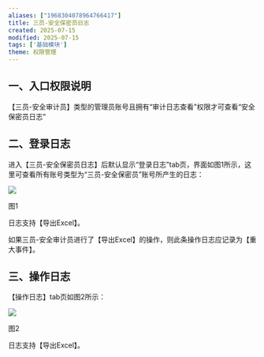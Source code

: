 ```yaml
---
aliases: ["1968304078964766417"]
title: 三员-安全保密员日志
created: 2025-07-15
modified: 2025-07-15
tags: ['基础模块']
theme: 权限管理
---
```


## 一、**入口权限说明**

【三员-安全审计员】类型的管理员账号且拥有“审计日志查看”权限才可查看“安全保密员日志”

## 二、**登录日志**

进入【三员-安全保密员日志】后默认显示“登录日志”tab页，界面如图1所示，这里可查看所有账号类型为“三员-安全保密员”账号所产生的日志：

![](https://myhelpdoc.oss-cn-heyuan.aliyuncs.com/mdimages/b286cd22d33a7bbf8340b0a8376ed0de.jpg)

图1

日志支持【导出Excel】。

如果三员-安全审计员进行了【导出Excel】的操作，则此条操作日志应记录为【重大事件】。

## 三、**操作日志**

【操作日志】tab页如图2所示：

![](https://myhelpdoc.oss-cn-heyuan.aliyuncs.com/mdimages/306930c8973dcd75ce4866cdfbd4ee70.jpg)

图2

日志支持【导出Excel】。

